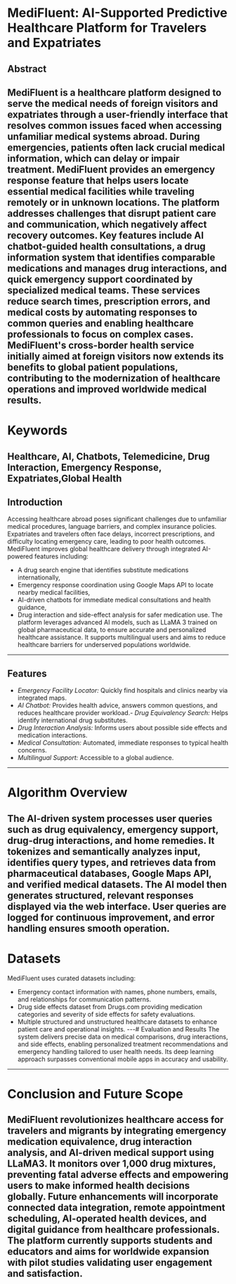# MediFluent: AI-Supported Predictive Healthcare Platform for Travelers and Expatriates
## Abstract
MediFluent is a healthcare platform designed to serve the medical needs of foreign visitors and
expatriates through a user-friendly interface that resolves common issues faced when accessing
unfamiliar medical systems abroad. During emergencies, patients often lack crucial medical
information, which can delay or impair treatment. MediFluent provides an emergency response
feature that helps users locate essential medical facilities while traveling remotely or in unknown
locations.
The platform addresses challenges that disrupt patient care and communication, which negatively
affect recovery outcomes. Key features include AI chatbot-guided health consultations, a drug
information system that identifies comparable medications and manages drug interactions, and
quick emergency support coordinated by specialized medical teams. These services reduce search
times, prescription errors, and medical costs by automating responses to common queries and
enabling healthcare professionals to focus on complex cases.
MediFluent's cross-border health service initially aimed at foreign visitors now extends its benefits to
global patient populations, contributing to the modernization of healthcare operations and improved
worldwide medical results.
---
# Keywords
Healthcare, AI, Chatbots, Telemedicine, Drug Interaction, Emergency Response, Expatriates,Global Health
---
## Introduction
Accessing healthcare abroad poses significant challenges due to unfamiliar medical procedures,
language barriers, and complex insurance policies. Expatriates and travelers often face delays,
incorrect prescriptions, and difficulty locating emergency care, leading to poor health outcomes.
MediFluent improves global healthcare delivery through integrated AI-powered features including:
- A drug search engine that identifies substitute medications internationally,
- Emergency response coordination using Google Maps API to locate nearby medical facilities,
- AI-driven chatbots for immediate medical consultations and health guidance,
- Drug interaction and side-effect analysis for safer medication use.
The platform leverages advanced AI models, such as LLaMA 3 trained on global pharmaceutical
data, to ensure accurate and personalized healthcare assistance. It supports multilingual users and
aims to reduce healthcare barriers for underserved populations worldwide.
---
## Features
- *Emergency Facility Locator:* Quickly find hospitals and clinics nearby via integrated maps.
- *AI Chatbot:* Provides health advice, answers common questions, and reduces healthcare
provider workload.- *Drug Equivalency Search:* Helps identify international drug substitutes.
- *Drug Interaction Analysis:* Informs users about possible side effects and medication
interactions.
- *Medical Consultation:* Automated, immediate responses to typical health concerns.
- *Multilingual Support:* Accessible to a global audience.
---
# Algorithm Overview
The AI-driven system processes user queries such as drug equivalency, emergency support,
drug-drug interactions, and home remedies. It tokenizes and semantically analyzes input, identifies
query types, and retrieves data from pharmaceutical databases, Google Maps API, and verified
medical datasets. The AI model then generates structured, relevant responses displayed via the
web interface. User queries are logged for continuous improvement, and error handling ensures
smooth operation.
---
# Datasets
MediFluent uses curated datasets including:
- Emergency contact information with names, phone numbers, emails, and relationships for
communication patterns.
- Drug side effects dataset from Drugs.com providing medication categories and severity of side
effects for safety evaluations.
- Multiple structured and unstructured healthcare datasets to enhance patient care and operational
insights.
---# Evaluation and Results
The system delivers precise data on medical comparisons, drug interactions, and side effects,
enabling personalized treatment recommendations and emergency handling tailored to user health
needs. Its deep learning approach surpasses conventional mobile apps in accuracy and usability.
---
# Conclusion and Future Scope
MediFluent revolutionizes healthcare access for travelers and migrants by integrating emergency
medication equivalence, drug interaction analysis, and AI-driven medical support using LLaMA3. It
monitors over 1,000 drug mixtures, preventing fatal adverse effects and empowering users to make
informed health decisions globally.
Future enhancements will incorporate connected data integration, remote appointment scheduling,
AI-operated health devices, and digital guidance from healthcare professionals. The platform
currently supports students and educators and aims for worldwide expansion with pilot studies
validating user engagement and satisfaction.
---
